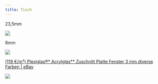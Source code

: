 ```yaml
---
title: Tisch
---
```


23,5mm

![](camera_5611ba52-8252-478b-868b-93d40125b037.jpg)

8mm

![](camera_a19bbd2c-0fff-4e27-8017-6c236ae59d10.jpg)

[(119 €/m²) Plexiglas®* Acrylglas** Zuschnitt Platte Fenster 3 mm diverse Farben | eBay](https://www.ebay.de/itm/192128044439?hash=item2cbbb94d97:g:s80AAOSwxEpYxS3x&amdata=enc%3AAQAHAAAA4Ndzs3cLzaY0thrrBvjsiHSdmbYugk3wB7XqHsCy%2FB%2B9aGjrungNJXDue%2Ft8sqLj%2Bn%2FeiaX6sMGe%2BbF2TnpruPnGUPzCMNWzD2K2N8gvGWsrZ%2Bi1bm%2BlxVt3vuy5bL%2FNPfT2Q39ig4a20dksonQFJjxngCkgiNZD1%2FMg19heQEv96Xs4ntCKVQFcqgLMtca%2FMcEaIdHdWGMKM%2Fv2FAwQm3EW9t9LQjZymmwt%2BwC2BcCHM9qGv17gtw4AVTJIRXoBzLAooYL3Lc0OCjB5Hr5hugbkYM0C8amWJ7r0xaaqfAsr%7Ctkp%3ABk9SR9rf-KrWYQ)


![](Screenshot_20230305_175316_DuckDuckGo.jpg)